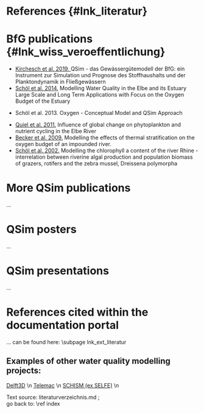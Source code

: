 References  {#lnk_literatur}
==========

# BfG publications {#lnk_wiss_veroeffentlichung}

 - <a href="http://doi.bafg.de/BfG/2015/BfG_QSim.pdf" target="_blank">
     Kirchesch et al. 2019. </a> QSim - das Gewässergütemodell der BfG: ein 
	 Instrument zur Simulation und Prognose des Stoffhaushalts und der 
	 Planktondynamik in Fließgewässern

 - <a href="https://henry.baw.de/bitstream/20.500.11970/101692/1/k081115.pdf" target="_blank">
     Schöl et al. 2014.</a> Modelling Water Quality in the Elbe and its Estuary 
	 Large Scale and Long Term Applications with Focus on the Oxygen Budget 
	 of the Estuary
	 
 - Schöl et al. 2013. Oxygen - Conceptual Model and QSim Approach 
	 
 - <a href="https://doi.org/10.1007/s10113-010-0152-2" target="_blank">
     Quiel et al. 2011.</a> Influence of global change on phytoplankton and nutrient 
	 cycling in the Elbe River
	 
 - <a href="http://dx.doi.org/10.1002/rra.1260" target="_blank">
     Becker et al. 2009.</a> Modelling the effects of thermal stratification on the 
	 oxygen budget of an impounded river.
	 
 - <a href="https://doi.org/10.1002/1522-2632(200205)87:2/3<295::AID-IROH295>3.0.CO;2-B" target="_blank">
     Schöl et al. 2002.</a> Modelling the chlorophyll a content of the river 
	 Rhine - interrelation between riverine algal production and population 
	 biomass of grazers, rotifers and the zebra mussel, Dreissena polymorpha
      
	 
# More QSim publications
...

# QSim posters
...

# QSim presentations
...

# References cited within the documentation portal
... can be found here: \subpage lnk_ext_literatur

## Examples of other water quality modelling projects:
<a href="http://oss.deltares.nl/web/delft3d/publications" target="_blank">Delft3D</a> \n
<a href="http://www.opentelemac.org/index.php/publications" target="_blank">Telemac</a> \n
<a href="http://ccrm.vims.edu/schism/schism_pubs.html" target="_blank">SCHISM (ex SELFE)</a> \n
<!-- Frage: braucht es die wirklich? Die Liste ist ja bei weitem nicht 
erschöpfend + wenn behalten, dann eher als Unterseite?! -->


Text source: literaturverzeichnis.md ;  
go back to: \ref index
 